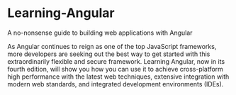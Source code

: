 # Learning-Angular
A no-nonsense guide to building web applications with Angular

As Angular continues to reign as one of the top JavaScript frameworks, more developers are seeking
out the best way to get started with this extraordinarily flexible and secure framework. Learning
Angular, now in its fourth edition, will show you how you can use it to achieve cross-platform high
performance with the latest web techniques, extensive integration with modern web standards,
and integrated development environments (IDEs). 

